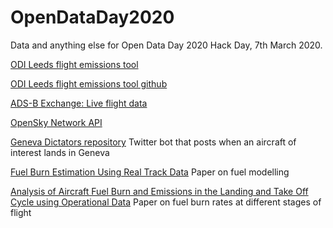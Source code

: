 # OpenDataDay2020
Data and anything else for Open Data Day 2020 Hack Day, 7th March 2020.

[ODI Leeds flight emissions tool](https://odileeds.org/projects/flight-emissions/)

[ODI Leeds flight emissions tool github](https://github.com/odileeds/flight-data)

[ADS-B Exchange: Live flight data](https://www.adsbexchange.com/)

[OpenSky Network API](https://opensky-network.org/apidoc/)

[Geneva Dictators repository](https://github.com/OpenDataManchester/geneva-dictators/) Twitter bot that posts when an aircraft of interest lands in Geneva

[Fuel Burn Estimation Using Real Track Data](https://ntrs.nasa.gov/archive/nasa/casi.ntrs.nasa.gov/20120002710.pdf) Paper on fuel modelling

[Analysis of Aircraft Fuel Burn and Emissions in the Landing and Take Off Cycle using Operational Data](https://www.mit.edu/~hamsa/pubs/ICRAT_2014_YSC_HB_final.pdf) Paper on fuel burn rates at different stages of flight
